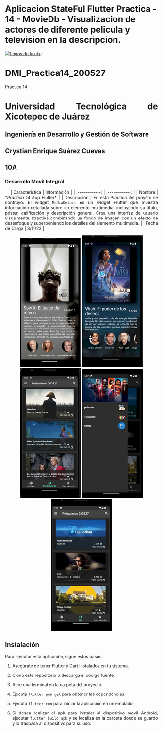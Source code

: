 # Aplicacion StateFul Flutter Practica - 14 - MovieDb - Visualizacion de actores de diferente pelicula y television en la descripcion.

[![Logos de la utxj](https://i.postimg.cc/15q3LFXF/Banner-de-Twitch-Nubes-Gamer-Chica-Morado.png)](https://postimg.cc/MvzwBvyZ)

<div align="Justify">

# DMI_Practica14_200527

Practica 14

# Universidad Tecnológica de Xicotepec de Juárez

## Ingeniería en Desarrollo y Gestión de Software

## Crystian Enrique Suárez Cuevas

## 10A

### Desarrollo Movil Integral

&nbsp;
&nbsp;
| Característica | Información |
| :------------: | :------------: |
| Nombre | \*_Practica 14_ App Flutter\* |
| Descripción | En esta Practica del proyeto se contruyo:
El widget `MediaDetail` es un widget Flutter que muestra información detallada sobre un elemento multimedia, incluyendo su título, póster, calificación y descripción general. Crea una interfaz de usuario visualmente atractiva combinando un fondo de imagen con un efecto de desenfoque y superponiendo los detalles del elemento multimedia. |
| Fecha de Carga | 3/11/23 |


 <p align="center">

  <img src="./assets/pruebas/p-1.png" width="200" alt="Captura de Pantalla 1.1">
  <img src="./assets/pruebas/p-2.png" width="200" alt="Captura de Pantalla 1.2">
  <img src="./assets/pruebas/p-3.png" width="200" alt="Captura de Pantalla 2">
  <img src="./assets/pruebas/p-4.png" width="200" alt="Captura de Pantalla 4">
  <img src="./assets/pruebas/p-5.png" width="200" alt="Captura de Pantalla 6">
 
</p> 

## Instalación

Para ejecutar esta aplicación, sigue estos pasos:

1. Asegúrate de tener Flutter y Dart instalados en tu sistema.

2. Clona este repositorio o descarga el código fuente.

3. Abre una terminal en la carpeta del proyecto.

4. Ejecuta `flutter pub get` para obtener las dependencias.

5. Ejecuta `flutter run` para iniciar la aplicación en un emulador

6. Si desea realizar el apk para instalar al dispositivo movil Android, ejecutar `flutter build apk` y se localiza en la carpeta donde se guardo y lo traspasa al dispositivo para su uso.
